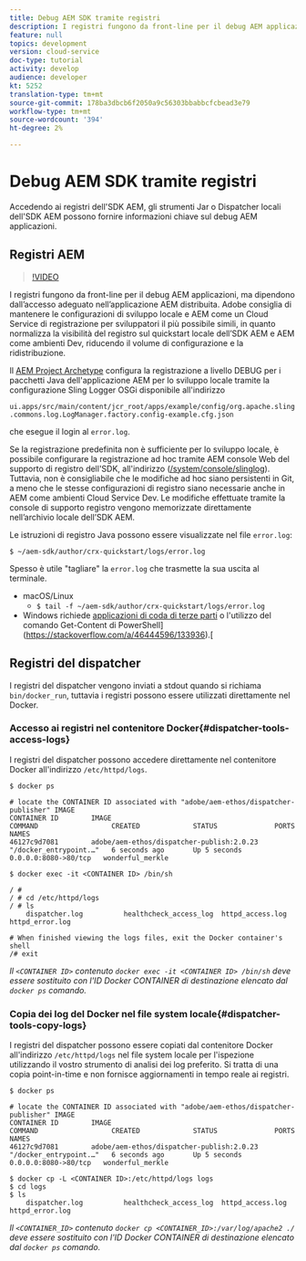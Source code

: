 ```yaml
---
title: Debug AEM SDK tramite registri
description: I registri fungono da front-line per il debug AEM applicazioni, ma dipendono dall’accesso adeguato nell’applicazione AEM distribuita.
feature: null
topics: development
version: cloud-service
doc-type: tutorial
activity: develop
audience: developer
kt: 5252
translation-type: tm+mt
source-git-commit: 178ba3dbcb6f2050a9c56303bbabbcfcbead3e79
workflow-type: tm+mt
source-wordcount: '394'
ht-degree: 2%

---
```



# Debug AEM SDK tramite registri

Accedendo ai registri dell&#39;SDK AEM, gli strumenti Jar o Dispatcher locali dell&#39;SDK AEM possono fornire informazioni chiave sul debug AEM applicazioni.

## Registri AEM

>[!VIDEO](https://video.tv.adobe.com/v/34334/?quality=12&learn=on)

I registri fungono da front-line per il debug AEM applicazioni, ma dipendono dall’accesso adeguato nell’applicazione AEM distribuita.  Adobe consiglia di mantenere le configurazioni di sviluppo locale e AEM come un Cloud Service di registrazione per sviluppatori il più possibile simili, in quanto normalizza la visibilità del registro sul quickstart locale dell’SDK AEM e AEM come ambienti  Dev, riducendo il volume di configurazione e la ridistribuzione.

Il [AEM Project Archetype](https://github.com/adobe/aem-project-archetype) configura la registrazione a livello DEBUG per i pacchetti Java dell&#39;applicazione AEM per lo sviluppo locale tramite la configurazione Sling Logger OSGi disponibile all&#39;indirizzo

`ui.apps/src/main/content/jcr_root/apps/example/config/org.apache.sling.commons.log.LogManager.factory.config-example.cfg.json`

che esegue il login al `error.log`.

Se la registrazione predefinita non è sufficiente per lo sviluppo locale, è possibile configurare la registrazione ad hoc tramite AEM console Web del supporto di registro dell&#39;SDK, all&#39;indirizzo ([/system/console/slinglog](http://localhost:4502/system/console/slinglog)). Tuttavia, non è consigliabile che le modifiche ad hoc siano persistenti in Git, a meno che le stesse configurazioni di registro siano necessarie anche in AEM come ambienti Cloud Service Dev. Le modifiche effettuate tramite la console di supporto registro vengono memorizzate direttamente nell’archivio locale dell’SDK AEM.

Le istruzioni di registro Java possono essere visualizzate nel file `error.log`:

```
$ ~/aem-sdk/author/crx-quickstart/logs/error.log
```

Spesso è utile &quot;tagliare&quot; la `error.log` che trasmette la sua uscita al terminale.

+ macOS/Linux
   + `$ tail -f ~/aem-sdk/author/crx-quickstart/logs/error.log`
+ Windows richiede [applicazioni di coda di terze parti](https://stackoverflow.com/questions/187587/a-windows-equivalent-of-the-unix-tail-command) o l&#39;utilizzo del comando Get-Content di PowerShell](https://stackoverflow.com/a/46444596/133936).[

## Registri del dispatcher

I registri del dispatcher vengono inviati a stdout quando si richiama `bin/docker_run`, tuttavia i registri possono essere utilizzati direttamente nel Docker.

### Accesso ai registri nel contenitore Docker{#dispatcher-tools-access-logs}

I registri del dispatcher possono accedere direttamente nel contenitore Docker all&#39;indirizzo `/etc/httpd/logs`.

```shell
$ docker ps

# locate the CONTAINER ID associated with "adobe/aem-ethos/dispatcher-publisher" IMAGE
CONTAINER ID        IMAGE                                       COMMAND                  CREATED             STATUS              PORTS                  NAMES
46127c9d7081        adobe/aem-ethos/dispatcher-publish:2.0.23   "/docker_entrypoint.…"   6 seconds ago       Up 5 seconds        0.0.0.0:8080->80/tcp   wonderful_merkle

$ docker exec -it <CONTAINER ID> /bin/sh

/ # 
/ # cd /etc/httpd/logs
/ # ls
    dispatcher.log          healthcheck_access_log  httpd_access.log        httpd_error.log

# When finished viewing the logs files, exit the Docker container's shell
/# exit
```

_Il  `<CONTAINER ID>` contenuto  `docker exec -it <CONTAINER ID> /bin/sh` deve essere sostituito con l&#39;ID Docker CONTAINER di destinazione elencato dal  `docker ps` comando._


### Copia dei log del Docker nel file system locale{#dispatcher-tools-copy-logs}

I registri del dispatcher possono essere copiati dal contenitore Docker all&#39;indirizzo `/etc/httpd/logs` nel file system locale per l&#39;ispezione utilizzando il vostro strumento di analisi dei log preferito. Si tratta di una copia point-in-time e non fornisce aggiornamenti in tempo reale ai registri.

```shell
$ docker ps

# locate the CONTAINER ID associated with "adobe/aem-ethos/dispatcher-publisher" IMAGE
CONTAINER ID        IMAGE                                       COMMAND                  CREATED             STATUS              PORTS                  NAMES
46127c9d7081        adobe/aem-ethos/dispatcher-publish:2.0.23   "/docker_entrypoint.…"   6 seconds ago       Up 5 seconds        0.0.0.0:8080->80/tcp   wonderful_merkle

$ docker cp -L <CONTAINER ID>:/etc/httpd/logs logs 
$ cd logs
$ ls
    dispatcher.log          healthcheck_access_log  httpd_access.log        httpd_error.log
```

_Il  `<CONTAINER_ID>` contenuto  `docker cp <CONTAINER_ID>:/var/log/apache2 ./` deve essere sostituito con l&#39;ID Docker CONTAINER di destinazione elencato dal  `docker ps` comando._
